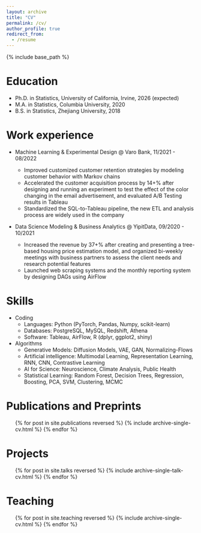 ```yaml
---
layout: archive
title: "CV"
permalink: /cv/
author_profile: true
redirect_from:
  - /resume
---
```


{% include base_path %}

Education
======
* Ph.D. in Statistics, University of California, Irvine, 2026 (expected)
* M.A. in Statistics, Columbia University, 2020
* B.S. in Statistics, Zhejiang University, 2018

Work experience
======
* Machine Learning & Experimental Design @ Varo Bank, 11/2021 - 08/2022
  * Improved customized customer retention strategies by modeling customer behavior with Markov chains
  * Accelerated the customer acquisition process by 14+% after designing and running an experiment to test the effect of the color changing in the email advertisement, and evaluated A/B Testing results in Tableau
  * Standardized the SQL-to-Tableau pipeline, the new ETL and analysis process are widely used in the company

* Data Science Modeling & Business Analytics @ YipitData, 09/2020 - 10/2021
  * Increased the revenue by 37+% after creating and presenting a tree-based housing price estimation model, and organized bi-weekly meetings with business partners to assess the client needs and research potential features
  * Launched web scraping systems and the monthly reporting system by designing DAGs using AirFlow
  
Skills
======
* Coding
  * Languages: Python (PyTorch, Pandas, Numpy, scikit-learn)
  * Databases: PostgreSQL, MySQL, Redshift, Athena
  * Software: Tableau, AirFlow, R (dplyr, ggplot2, shiny)
* Algorithms
  * Generative Models: Diffusion Models, VAE, GAN, Normalizing-Flows
  * Artificial intelligence: Multimodal Learning, Representation Learning, RNN, CNN, Contrastive Learning
  * AI for Science: Neuroscience, Climate Analysis, Public Health
  * Statistical Learning: Random Forest, Decision Trees, Regression, Boosting, PCA, SVM, Clustering, MCMC

Publications and Preprints
======
  <ul>{% for post in site.publications reversed %}
    {% include archive-single-cv.html %}
  {% endfor %}</ul>
  
Projects
======
  <ul>{% for post in site.talks reversed %}
    {% include archive-single-talk-cv.html  %}
  {% endfor %}</ul>
  
Teaching
======
  <ul>{% for post in site.teaching reversed %}
    {% include archive-single-cv.html %}
  {% endfor %}</ul>
